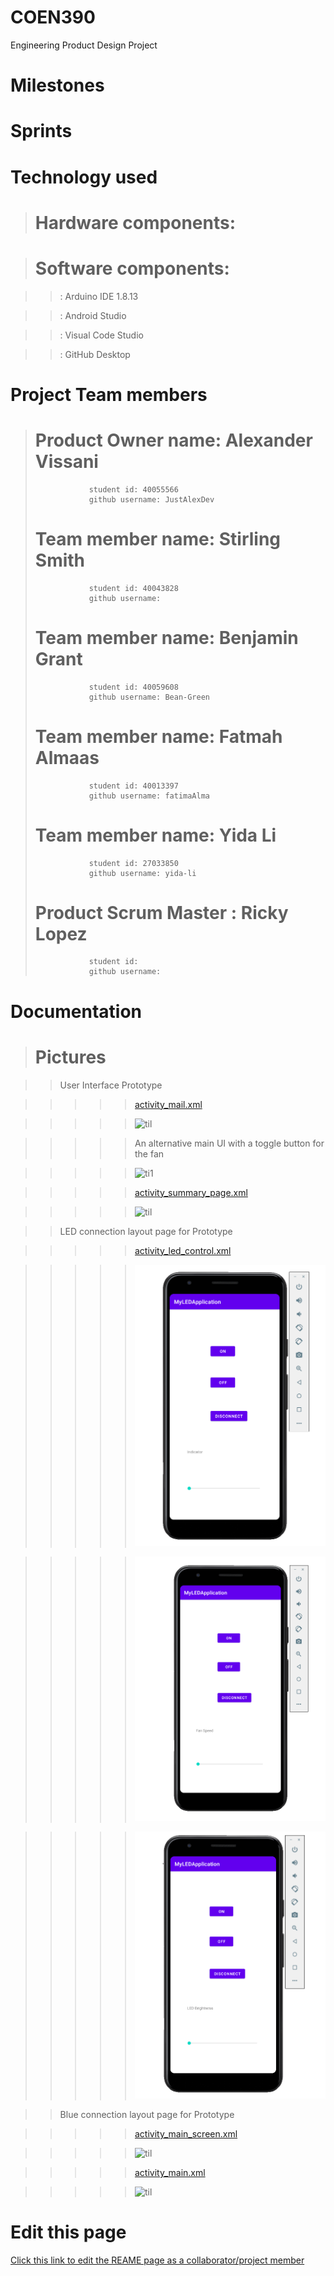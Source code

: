# COEN390

Engineering Product Design Project

# Milestones

# Sprints

# Technology used

> # Hardware components:

> # Software components:

> > : Arduino IDE 1.8.13

> > : Android Studio

> > : Visual Code Studio

> > : GitHub Desktop

# Project Team members

> # Product Owner name: Alexander Vissani
>
>                 student id: 40055566
>                 github username: JustAlexDev
>
> # Team member name: Stirling Smith
>
>                 student id: 40043828
>                 github username:
>
> # Team member name: Benjamin Grant
>
>                 student id: 40059608
>                 github username: Bean-Green
>
> # Team member name: Fatmah Almaas
>
>                 student id: 40013397
>                 github username: fatimaAlma
>
> # Team member name: Yida Li
>
>                 student id: 27033850
>                 github username: yida-li
>
> # Product Scrum Master : Ricky Lopez
>
>                 student id:
>                 github username:

# Documentation

> # Pictures

> > User Interface Prototype

> > > > > [activity_mail.xml](https://github.com/yida-li/COEN390/blob/main/TeamDesignPropType/app/src/main/res/layout/activity_main.xml)

> > > > > ![til](photos/q1.PNG)

> > > > > An alternative main UI with a toggle button for the fan

> > > > > ![ti1](photos/q2.PNG)

> > > > > [activity_summary_page.xml](https://github.com/yida-li/COEN390/blob/main/TeamDesignPropType/app/src/main/res/layout/activity_summary_page.xml)

> > > > > ![til](photos/q3.PNG)

> > LED connection layout page for Prototype

> > > > > [activity_led_control.xml](https://github.com/yida-li/COEN390/blob/main/TeamDesignLEDApk/app/src/main/res/layout/activity_led_control.xml)

> > > > > ![til](photos/z1.PNG)

> > > > > ![til](photos/z2.PNG)

> > > > > ![til](photos/z3.PNG)

> > Blue connection layout page for Prototype

> > > > > [activity_main_screen.xml](https://github.com/yida-li/COEN390/blob/main/TeamDesignBTDatapath\app\src\main\res\layout\activity_main_screen.xml)

> > > > > ![til](photos/b1.PNG)

> > > > > [activity_main.xml](https://github.com/yida-li/COEN390/blob/main/TeamDesignBTDatapath\app\src\main\res\layout\activity_main.xml)

> > > > > ![til](photos/b2.PNG)

# Edit this page

<span class="edit-link"><a href="https://github.com/yida-li/COEN390/edit/main/README.md" target="_blank"><i class="fa fa-github"></i> Click this link to edit the REAME page as a collaborator/project member</a></span>
